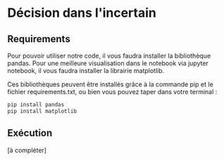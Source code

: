 # Décision dans l'incertain

## Requirements
Pour pouvoir utiliser notre code, il vous faudra installer la bibliothèque pandas. Pour une meilleure visualisation dans le notebook via jupyter notebook, il vous faudra installer la librairie matplotlib.

Ces bibliothèques peuvent être installés grâce à la commande pip et le fichier requirements.txt, ou bien vous pouvez taper dans votre terminal :
```bash
pip install pandas
pip install matplotlib
```

## Exécution
[à compléter]